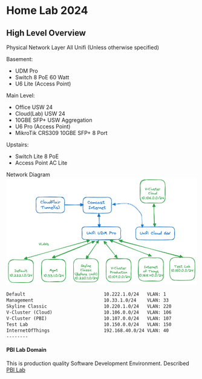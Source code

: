 Home Lab 2024
============================================

High Level Overview
--------------------------------------------
Physical Network Layer
All Unifi (Unless otherwise specified) 

Basement:
- UDM Pro
- Switch 8 PoE 60 Watt 
- U6 Lite (Access Point) 

Main Level:
- Office USW 24
- Cloud(Lab) USW 24  
- 10GBE SFP+ USW Aggregation 
- U6 Pro (Access Point)
- MikroTik CRS309 10GBE SFP+ 8 Port 

Upstairs:
- Switch Lite 8 PoE
- Access Point AC Lite




Network Diagram  
![High Level Network Diagram](docs/images/network-highlevel.excalidraw.png)
```
Default                             10.222.1.0/24   VLAN: 1
Management                          10.33.1.0/24    VLAN: 33
Skyline Classic                     10.220.1.0/24   VLAN: 220
V-Cluster (Cloud)                   10.106.0.0/24   VLAN: 106
V-Cluster (PBI)                     10.107.0.0/24   VLAN: 107
Test Lab                            10.150.0.0/24   VLAN: 150
InternetOfThings                    192.168.40.0/24 VLAN: 40
--------
```

#### PBI Lab Domain
This is production quality Software Development Environment. Described [PBI Lab](docs/lab-pbi/lab-pbi.md)